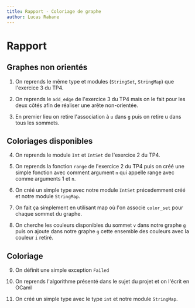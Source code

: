 ```yaml
---
title: Rapport - Coloriage de graphe
author: Lucas Rabane
---
```


# Rapport

## Graphes non orientés

1) On reprends le même type et modules (`StringSet`, `StringMap`) que l'exercice 3 du TP4.

2) On reprends le `add_edge` de l'exercice 3 du TP4 mais on le fait pour les deux côtés afin de réaliser une arête non-orientée.

3) En premier lieu on retire l'association à `u` dans `g` puis on retire u dans tous les sommets.

## Coloriages disponibles

4) On reprends le module `Int` et `IntSet` de l'exercice 2 du TP4.

5) On reprends la fonction `range` de l'exercice 2 du TP4 puis on créé une simple fonction avec comment argument `n` qui appelle range avec comme arguments 1 et `n`.

6) On créé un simple type avec notre module `IntSet` précedemment créé et notre module `StringMap`.

7) On fait ça simplement en utilisant map où l'on associe `color_set` pour chaque sommet du graphe.

8) On cherche les couleurs disponibles du sommet `v` dans notre graphe `g` puis on ajoute dans notre graphe `g` cette ensemble des couleurs avec la couleur `i` retiré.

## Coloriage

9) On définit une simple exception `Failed`

10) On reprends l'algorithme présenté dans le sujet du projet et on l'écrit en OCaml

11) On créé un simple type avec le type `int` et notre module `StringMap`.